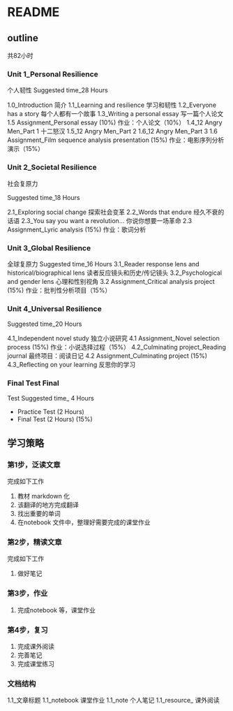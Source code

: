 # README

## outline

共82小时

### Unit 1_Personal Resilience	
个人韧性
Suggested time_28 Hours

1.0_Introduction 简介
1.1_Learning and resilience 学习和韧性
1.2_Everyone has a story 每个人都有一个故事
1.3_Writing a personal essay 写一篇个人论文
1.5 Assignment_Personal essay (10%) 作业：个人论文（10%）
1.4_12 Angry Men_Part 1 十二怒汉
1.5_12 Angry Men_Part 2
1.6_12 Angry Men_Part 3
1.6 Assignment_Film sequence analysis presentation (15%) 作业：电影序列分析演示（15%）

### Unit 2_Societal Resilience	

社会复原力

Suggested time_18 Hours

2.1_Exploring social change 探索社会变革
2.2_Words that endure 经久不衰的话语
2.3_You say you want a revolution… 你说你想要一场革命
2.3 Assignment_Lyric analysis (15%) 作业：歌词分析

### Unit 3_Global Resilience	
全球复原力
Suggested time_16 Hours
3.1_Reader response lens and historical/biographical lens 读者反应镜头和历史/传记镜头
3.2_Psychological and gender lens 心理和性别视角
3.2 Assignment_Critical analysis project (15%) 作业：批判性分析项目（15%）

### Unit 4_Universal Resilience	

Suggested time_20 Hours

4.1_Independent novel study 独立小说研究
4.1 Assignment_Novel selection process (15%) 作业：小说选择过程（15%）
4.2_Culminating project_Reading journal 最终项目：阅读日记
4.2 Assignment_Culminating project (15%)
4.3_Reflecting on your learning 反思你的学习

### Final Test	Final 

Test Suggested time_ 4 Hours

- Practice Test (2 Hours)
- Final Test (2 Hours) (15%)


## 学习策略

### 第1步，泛读文章

完成如下工作
1. 教材 markdown 化
2. 该翻译的地方完成翻译
3. 找出重要的单词
4. 在notebook 文件中，整理好需要完成的课堂作业

### 第2步，精读文章

完成如下工作
1. 做好笔记

### 第3步，作业

1. 完成notebook 等，课堂作业

### 第4步，复习
1. 完成课外阅读
2. 完善笔记
3. 完成课堂练习

### 文档结构

1.1_文章标题
1.1_notebook 课堂作业
1.1_note 个人笔记
1.1_resource_ 课外阅读